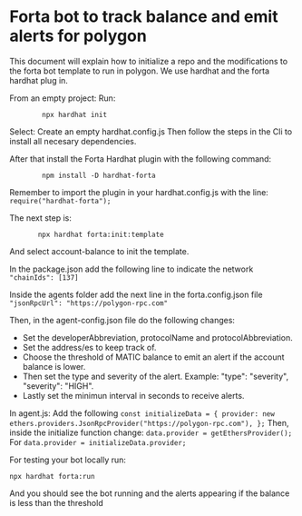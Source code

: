 # Forta bot to track balance and emit alerts for polygon

 This document will explain how to initialize a repo and the modifications to the forta bot template to run in polygon.
 We use hardhat and the forta hardhat plug in.
 
 From an empty project:
 Run:
```
        npx hardhat init	
```
 	
 Select:  Create an empty hardhat.config.js
 Then follow the steps in the Cli to install all necesary dependencies.
 
 After that install the Forta Hardhat plugin with the following command:
```
        npm install -D hardhat-forta	
```

Remember to import the plugin in your hardhat.config.js with the line:
    ```
        require("hardhat-forta");
    ```

 The next step is:
 ```
        npx hardhat forta:init:template	
```
And select account-balance to init the template.

In the package.json add the following line to indicate the network
    ```
      "chainIds": [137]
    ```

Inside the agents folder add the next line in the forta.config.json file 
    ```
        "jsonRpcUrl": "https://polygon-rpc.com"
    ```
    
Then, in the agent-config.json file do the following changes:
- Set the developerAbbreviation, protocolName and protocolAbbreviation.
- Set the address/es to keep track of.
- Choose the threshold of MATIC balance to emit an alert if the account balance is lower.
- Then set the type and severity of the alert. Example: "type": "severity", "severity": "HIGH".
- Lastly set the minimun interval in seconds to receive alerts.

In agent.js:
Add the following
    ```
      const initializeData = {
      provider: new ethers.providers.JsonRpcProvider("https://polygon-rpc.com"),
      };
    ```
Then, inside the initialize function change: 
    ```
      data.provider = getEthersProvider();
    ```
For 
    ```
      data.provider = initializeData.provider;
    ```

For testing your bot locally run: 
```
npx hardhat forta:run
```

And you should see the bot running and the alerts appearing if the balance is less than the threshold
